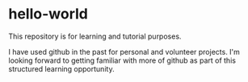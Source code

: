 # hello-world
This repository is for learning and tutorial purposes.

I have used github in the past for personal and volunteer projects. I'm looking forward to getting familiar with more of github as part of this structured learning opportunity.
